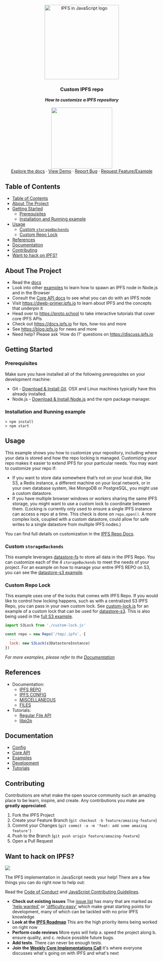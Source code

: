 <p align="center">
  <a href="https://js.ipfs.io" title="JS IPFS">
    <img src="https://ipfs.io/ipfs/Qme6KJdKcp85TYbLxuLV7oQzMiLremD7HMoXLZEmgo6Rnh/js-ipfs-sticker.png" alt="IPFS in JavaScript logo" width="244" />
  </a>
</p>

<h3 align="center"><b>Custom IPFS repo</b></h3>

<p align="center">
  <b><i>How to customize a IPFS repository</i></b>
  <br />
  <br />
  <img src="https://raw.githubusercontent.com/jlord/forkngo/gh-pages/badges/cobalt.png" width="200">
  <br>
  <a href="https://github.com/ipfs/js-ipfs/tree/master/docs">Explore the docs</a>
  ·
  <a href="https://codesandbox.io/">View Demo</a>
  ·
  <a href="https://github.com/ipfs-examples/js-ipfs-examples/issues">Report Bug</a>
  ·
  <a href="https://github.com/ipfs-examples/js-ipfs-examples/issues">Request Feature/Example</a>
</p>

## Table of Contents

- [Table of Contents](#table-of-contents)
- [About The Project](#about-the-project)
- [Getting Started](#getting-started)
  - [Prerequisites](#prerequisites)
  - [Installation and Running example](#installation-and-running-example)
- [Usage](#usage)
  - [Custom `storageBackends`](#custom-storagebackends)
  - [Custom Repo Lock](#custom-repo-lock)
- [References](#references)
- [Documentation](#documentation)
- [Contributing](#contributing)
- [Want to hack on IPFS?](#want-to-hack-on-ipfs)

## About The Project

- Read the [docs](https://github.com/ipfs/js-ipfs/tree/master/docs)
- Look into other [examples](https://github.com/ipfs-examples/js-ipfs-examples) to learn how to spawn an IPFS node in Node.js and in the Browser
- Consult the [Core API docs](https://github.com/ipfs/js-ipfs/tree/master/docs/core-api) to see what you can do with an IPFS node
- Visit https://dweb-primer.ipfs.io to learn about IPFS and the concepts that underpin it
- Head over to https://proto.school to take interactive tutorials that cover core IPFS APIs
- Check out https://docs.ipfs.io for tips, how-tos and more
- See https://blog.ipfs.io for news and more
- Need help? Please ask 'How do I?' questions on https://discuss.ipfs.io

## Getting Started

### Prerequisites

Make sure you have installed all of the following prerequisites on your development machine:

- Git - [Download & Install Git](https://git-scm.com/downloads). OSX and Linux machines typically have this already installed.
- Node.js - [Download & Install Node.js](https://nodejs.org/en/download/) and the npm package manager.

### Installation and Running example

```console
> npm install
> npm start
```

## Usage

This example shows you how to customize your repository, including where your data is stored and how the repo locking is managed. Customizing your repo makes it easier to extend IPFS for your particular needs. You may want to customize your repo if:

- If you want to store data somewhere that’s not on your local disk, like S3, a Redis instance, a different machine on your local network, or in your own database system, like MongoDB or PostgreSQL, you might use a custom datastore.
- If you have multiple browser windows or workers sharing the same IPFS storage, you might want to use a custom lock to coordinate between them. (Locking is currently only used to ensure a single IPFS instance can access a repo at a time. This check is done on `repo.open()`. A more complex lock, coupled with a custom datastore, could allow for safe writes to a single datastore from multiple IPFS nodes.)

You can find full details on customization in the [IPFS Repo Docs](https://github.com/ipfs/js-ipfs-repo#setup).

### Custom `storageBackends`

This example leverages [datastore-fs](https://github.com/ipfs/js-datastore-fs) to store all data in the IPFS Repo. You can customize each of the 4 `storageBackends` to meet the needs of your project. For an example on how to manage your entire IPFS REPO on S3, you can see the [datastore-s3 example](https://github.com/ipfs/js-datastore-s3/tree/master/examples/full-s3-repo).

### Custom Repo Lock

This example uses one of the locks that comes with IPFS Repo. If you would like to control how locking happens, such as with a centralized S3 IPFS Repo, you can pass in your own custom lock. See [custom-lock.js](./custom-lock.js) for an example of a custom lock that can be used for [datastore-s3](https://github.com/ipfs/js-datastore-s3). This is also being used in the [full S3 example](https://github.com/ipfs/js-datastore-s3/tree/master/examples/full-s3-repo).

```js
import S3Lock from './custom-lock.js'

const repo = new Repo('/tmp/.ipfs', {
  ...
  lock: new S3Lock(s3DatastoreInstance)
})
```

_For more examples, please refer to the [Documentation](#documentation)_

## References

- Documentation:
  - [IPFS REPO](https://github.com/ipfs/js-ipfs-repo#setup)
  - [IPFS CONFIG](https://github.com/ipfs/js-ipfs/blob/master/docs/CONFIG.md)
  - [MISCELLANEOUS](https://github.com/ipfs/js-ipfs/blob/master/docs/core-api/MISCELLANEOUS.md)
  - [FILES](https://github.com/ipfs/js-ipfs/blob/master/docs/core-api/FILES.md)
- Tutorials:
  - [Regular File API](https://proto.school/regular-files-api)
  - [libp2p](https://proto.school/introduction-to-libp2p)

## Documentation

- [Config](https://docs.ipfs.io/)
- [Core API](https://github.com/ipfs/js-ipfs/tree/master/docs/core-api)
- [Examples](https://github.com/ipfs-examples/js-ipfs-examples)
- [Development](https://github.com/ipfs/js-ipfs/blob/master/docs/DEVELOPMENT.md)
- [Tutorials](https://proto.school)

## Contributing

Contributions are what make the open source community such an amazing place to be learn, inspire, and create. Any contributions you make are **greatly appreciated**.

1. Fork the IPFS Project
2. Create your Feature Branch (`git checkout -b feature/amazing-feature`)
3. Commit your Changes (`git commit -a -m 'feat: add some amazing feature'`)
4. Push to the Branch (`git push origin feature/amazing-feature`)
5. Open a Pull Request

## Want to hack on IPFS?

[![](https://cdn.rawgit.com/jbenet/contribute-ipfs-gif/master/img/contribute.gif)](https://github.com/ipfs/community/blob/master/CONTRIBUTING.md)

The IPFS implementation in JavaScript needs your help! There are a few things you can do right now to help out:

Read the [Code of Conduct](https://github.com/ipfs/community/blob/master/code-of-conduct.md) and [JavaScript Contributing Guidelines](https://github.com/ipfs/community/blob/master/CONTRIBUTING_JS.md).

- **Check out existing issues** The [issue list](https://github.com/ipfs/js-ipfs/issues) has many that are marked as ['help wanted'](https://github.com/ipfs/js-ipfs/issues?q=is%3Aissue+is%3Aopen+sort%3Aupdated-desc+label%3A%22help+wanted%22) or ['difficulty:easy'](https://github.com/ipfs/js-ipfs/issues?q=is%3Aissue+is%3Aopen+sort%3Aupdated-desc+label%3Adifficulty%3Aeasy) which make great starting points for development, many of which can be tackled with no prior IPFS knowledge
- **Look at the [IPFS Roadmap](https://github.com/ipfs/roadmap)** This are the high priority items being worked on right now
- **Perform code reviews** More eyes will help
  a. speed the project along
  b. ensure quality, and
  c. reduce possible future bugs.
- **Add tests**. There can never be enough tests.
- **Join the [Weekly Core Implementations Call](https://github.com/ipfs/team-mgmt/issues/992)** it's where everyone discusses what's going on with IPFS and what's next
